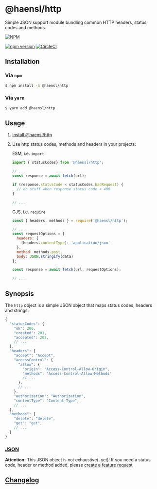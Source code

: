 # @haensl/http

Simple JSON support module bundling common HTTP headers, status codes and methods.

[![NPM](https://nodei.co/npm/@haensl%2Fhttp.png?downloads=true)](https://nodei.co/npm/@haensl%2Fhttp/)

[![npm version](https://badge.fury.io/js/@haensl%2Fhttp.svg)](http://badge.fury.io/js/@haensl%2Fhttp)
[![CircleCI](https://circleci.com/gh/haensl/http.svg?style=svg)](https://circleci.com/gh/haensl/http)


## Installation

### Via `npm`

```bash
$ npm install -S @haensl/http
```

### Via `yarn`

```bash
$ yarn add @haensl/http
```

## Usage

1. [Install @haensl/http](#installation)

2. Use http status codes, methods and headers in your projects:


    ESM, i.e. `import`

    ```javascript
    import { statusCodes} from '@haensl/http';

    // ...
    const response = await fetch(url);

    if (response.statusCode < statusCodes.badRequest) {
      // do stuff when response status code < 400
    }

    // ...
    ```

    CJS, i.e. `require`

    ```javascript
    const { headers, methods } = require('@haensl/http');

    // ...
    const requestOptions = {
      headers: {
        [headers.contentType]: 'application/json'
      },
      method: methods.post,
      body: JSON.stringify(data)
    };

    const response = await fetch(url, requestOptions);

    // ...
    ```

## Synopsis

The `http` object is a simple JSON object that maps status codes, headers and strings:

```javascript
{
  "statusCodes": {
    "ok": 200,
    "created": 201,
    "accepted": 202,
    // ...
  },
  "headers": {
    "accept": "Accept",
    "accessControl": {
      "allow": {
        "origin": "Access-Control-Allow-Origin",
        "methods": "Access-Control-Allow-Methods"
        // ...
      },
      // ...
    },
    "authorization": "Authorization",
    "contentType": "Content-Type",
    // ...
  },
  "methods": {
    "delete": "delete",
    "get": "get",
    // ...
  }
}
```

### [JSON](index.json)

**Attention:** This JSON object is not exhaustive(, yet)! If you need a status code, header or method added, please [create a feature request](https://github.com/haensl/http/issues/new?labels=feature%20request)

## [Changelog](CHANGELOG.md)

